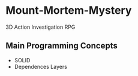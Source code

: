 # Mount-Mortem-Mystery
3D Action Investigation RPG

## Main Programming Concepts

- SOLID
- Dependences Layers

